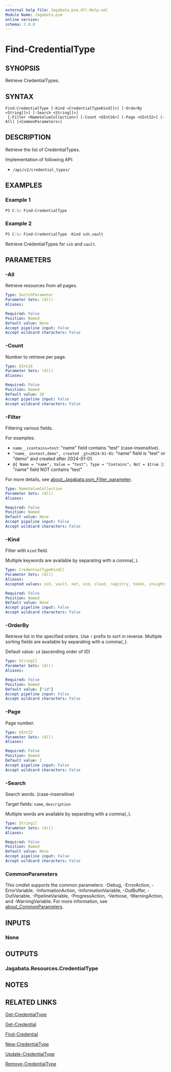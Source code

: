 ```yaml
---
external help file: Jagabata.psm.dll-Help.xml
Module Name: Jagabata.psm
online version:
schema: 2.0.0
---
```


# Find-CredentialType

## SYNOPSIS
Retrieve CredentialTypes.

## SYNTAX

```
Find-CredentialType [-Kind <CredentialTypeKind[]>] [-OrderBy <String[]>] [-Search <String[]>]
 [-Filter <NameValueCollection>] [-Count <UInt16>] [-Page <UInt32>] [-All] [<CommonParameters>]
```

## DESCRIPTION
Retrieve the list of CredentialTypes.

Implementation of following API:  
- `/api/v2/credential_types/`

## EXAMPLES

### Example 1
```powershell
PS C:\> Find-CredentialType
```

### Example 2
```powershell
PS C:\> Find-CredentialType -Kind ssh,vault
```

Retrieve CredentialTypes for `ssh` and `vault`.

## PARAMETERS

### -All
Retrieve resources from all pages.

```yaml
Type: SwitchParameter
Parameter Sets: (All)
Aliases:

Required: False
Position: Named
Default value: None
Accept pipeline input: False
Accept wildcard characters: False
```

### -Count
Number to retrieve per page.

```yaml
Type: UInt16
Parameter Sets: (All)
Aliases:

Required: False
Position: Named
Default value: 20
Accept pipeline input: False
Accept wildcard characters: False
```

### -Filter
Filtering various fields.

For examples:  
- `name__icontains=test`: "name" field contains "test" (case-insensitive).  
- `"name_ in=test,demo", created _gt=2024-01-01`: "name" field is "test" or "demo" and created after 2024-01-01.  
- `@{ Name = "name"; Value = "test"; Type = "Contains"; Not = $true }`: "name" field NOT contains "test"

For more details, see [about_Jagabata.psm_Filter_parameter](about_Jagabata.psm_Filter_parameter.md).

```yaml
Type: NameValueCollection
Parameter Sets: (All)
Aliases:

Required: False
Position: Named
Default value: None
Accept pipeline input: False
Accept wildcard characters: False
```

### -Kind
Filter with `kind` field.

Multiple keywords are available by separating with a comma(`,`).

```yaml
Type: CredentialTypeKind[]
Parameter Sets: (All)
Aliases:
Accepted values: ssh, vault, net, scm, cloud, registry, token, insights, external, kubernetes, galaxy, cryptography

Required: False
Position: Named
Default value: None
Accept pipeline input: False
Accept wildcard characters: False
```

### -OrderBy
Retrieve list in the specified orders.
Use `!` prefix to sort in reverse.
Multiple sorting fields are available by separating with a comma(`,`).

Default value: `id` (ascending order of ID)

```yaml
Type: String[]
Parameter Sets: (All)
Aliases:

Required: False
Position: Named
Default value: ["id"]
Accept pipeline input: False
Accept wildcard characters: False
```

### -Page
Page number.

```yaml
Type: UInt32
Parameter Sets: (All)
Aliases:

Required: False
Position: Named
Default value: 1
Accept pipeline input: False
Accept wildcard characters: False
```

### -Search
Search words. (case-insensitive)

Target fields: `name`, `description`

Multiple words are available by separating with a comma(`,`).

```yaml
Type: String[]
Parameter Sets: (All)
Aliases:

Required: False
Position: Named
Default value: None
Accept pipeline input: False
Accept wildcard characters: False
```

### CommonParameters
This cmdlet supports the common parameters: -Debug, -ErrorAction, -ErrorVariable, -InformationAction, -InformationVariable, -OutBuffer, -OutVariable, -PipelineVariable, -ProgressAction, -Verbose, -WarningAction, and -WarningVariable. For more information, see [about_CommonParameters](http://go.microsoft.com/fwlink/?LinkID=113216).

## INPUTS

### None
## OUTPUTS

### Jagabata.Resources.CredentialType
## NOTES

## RELATED LINKS

[Get-CredentialType](Get-CredentialType.md)

[Get-Credential](Get-Credential.md)

[Find-Credential](Find-Credential.md)

[New-CredentialType](New-CredentialType.md)

[Update-CredentialType](Update-CredentialType.md)

[Remove-CredentialType](Remove-CredentialType.md)
